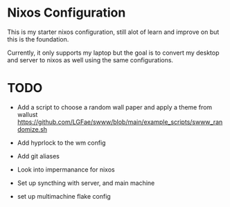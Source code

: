 # Nixos Configuration
This is my starter nixos configuration, still alot of learn and improve on but this is the foundation.

Currently, it only supports my laptop but the goal is to convert my desktop and server to nixos as well using the same configurations. 

# TODO
- Add a script to choose a random wall paper and apply a theme from wallust 
https://github.com/LGFae/swww/blob/main/example_scripts/swww_randomize.sh


- Add hyprlock to the wm config 
- Add git aliases
- Look into impermanance for nixos
- Set up syncthing with server, and main machine
- set up multimachine flake config

